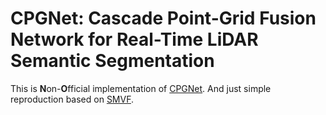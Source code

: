 
# CPGNet: Cascade Point-Grid Fusion Network for Real-Time LiDAR Semantic Segmentation


This is **N**on-**O**fficial implementation of [CPGNet](https://arxiv.org/abs/2204.09914). And just simple reproduction based on [SMVF](https://github.com/GangZhang842/SMVF).